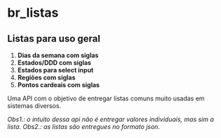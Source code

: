 # br_listas
## Listas para uso geral

1. **Dias da semana com siglas**
2. **Estados/DDD com siglas**
3. **Estados para select input**
4. **Regiões com siglas**
5. **Pontos cardeais com siglas**

Uma API com o objetivo de entregar listas comuns muito usadas em sistemas diversos.

*Obs1.: o intuito dessa api não é entregar valores individuais, mas sim a lista.*
*Obs2.: as listas são entregues no formato json.*
